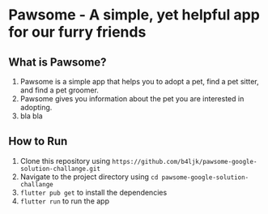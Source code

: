 # Pawsome - A simple, yet helpful app for our furry friends

## What is Pawsome?

1. Pawsome is a simple app that helps you to adopt a pet, find a pet sitter, and find a pet groomer.
2. Pawsome gives you information about the pet you are interested in adopting.
3. bla bla

## How to Run

1. Clone this repository using `https://github.com/b4ljk/pawsome-google-solution-challange.git`
2. Navigate to the project directory using `cd pawsome-google-solution-challange`
3. `flutter pub get` to install the dependencies
4. `flutter run` to run the app
